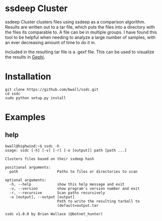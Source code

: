 ssdeep Cluster
==============
ssdeep Cluster clusters files using ssdeep as a comparison algorithm.  Results are written out to a tar file, which puts
the files into a directory with the files its comparable to.  A file can be in multiple groups.  I have found this tool
to be helpful when needing to analyze a large number of samples, with an ever decreasing amount of time to do it in.

Included in the resulting tar file is a .gexf file.  This can be used to visualize the results in [Gephi](https://github.com/gephi/gephi).

Installation
============
    git clone https://github.com/bwall/ssdc.git
    cd ssdc
    sudo python setup.py install

Examples
========

help
----
    bwall@highwind:~$ ssdc -h
    usage: ssdc [-h] [-v] [-r] [-o [output]] path [path ...]

    Clusters files based on their ssdeep hash

    positional arguments:
      path                  Paths to files or directories to scan

    optional arguments:
      -h, --help            show this help message and exit
      -v, --version         show program's version number and exit
      -r, --recursive       Scan paths recursively
      -o [output], --output [output]
                            Path to write the resulting tarball to
                            (default=output.tar

    ssdc v1.0.0 by Brian Wallace (@botnet_hunter)
